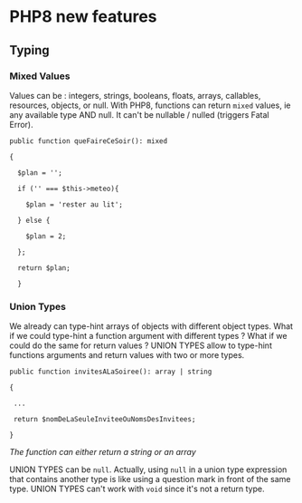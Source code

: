 # PHP8 new features

## Typing
### Mixed Values
Values can be : integers, strings, booleans, floats, arrays, callables, resources, objects, or null.
With PHP8, functions can return `mixed` values, ie any available type AND null.
It can't be nullable / nulled (triggers Fatal Error).

`public function queFaireCeSoir(): mixed`

`{`

`  $plan = '';`
  
`  if ('' === $this->meteo){`

`    $plan = 'rester au lit';`

`  } else {`

`    $plan = 2;`

`  };`
  
`  return $plan;`

`  }`


### Union Types
We already can type-hint arrays of objects with different object types.
What if we could type-hint a function argument with different types ? What if we could do the same for return values ?
UNION TYPES allow to type-hint functions arguments and return values with two or more types.

`public function invitesALaSoiree(): array | string`

`{`

` ...`

` return $nomDeLaSeuleInviteeOuNomsDesInvitees;`

`}`


*The function can either return a string or an array*

UNION TYPES can be `null`. Actually, using `null` in a union type expression that contains another type is like using a question mark in front of the same type.
UNION TYPES can't work with `void` since it's not a return type.
